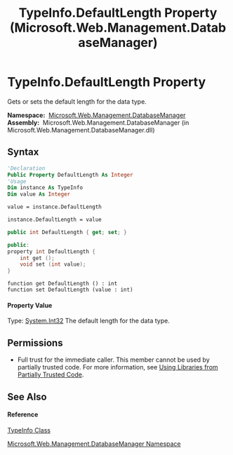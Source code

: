 ﻿---
title: TypeInfo.DefaultLength Property  (Microsoft.Web.Management.DatabaseManager)
TOCTitle: DefaultLength Property
ms:assetid: P:Microsoft.Web.Management.DatabaseManager.TypeInfo.DefaultLength
ms:mtpsurl: https://msdn.microsoft.com/en-us/library/microsoft.web.management.databasemanager.typeinfo.defaultlength(v=VS.90)
ms:contentKeyID: 20476490
ms.date: 05/02/2012
mtps_version: v=VS.90
f1_keywords:
- Microsoft.Web.Management.DatabaseManager.TypeInfo.DefaultLength
- Microsoft.Web.Management.DatabaseManager.TypeInfo.get_DefaultLength
- Microsoft.Web.Management.DatabaseManager.TypeInfo.set_DefaultLength
dev_langs:
- CSharp
- JScript
- VB
- c++
api_location:
- Microsoft.Web.Management.DatabaseManager.dll
api_name:
- Microsoft.Web.Management.DatabaseManager.TypeInfo.DefaultLength
- Microsoft.Web.Management.DatabaseManager.TypeInfo.get_DefaultLength
- Microsoft.Web.Management.DatabaseManager.TypeInfo.set_DefaultLength
api_type:
- Managed
topic_type:
- apiref
- kbSyntax
product_family_name: VS
ROBOTS: INDEX,FOLLOW
---

# TypeInfo.DefaultLength Property

Gets or sets the default length for the data type.

**Namespace:**  [Microsoft.Web.Management.DatabaseManager](microsoft-web-management-databasemanager-namespace.md)  
**Assembly:**  Microsoft.Web.Management.DatabaseManager (in Microsoft.Web.Management.DatabaseManager.dll)

## Syntax

``` vb
'Declaration
Public Property DefaultLength As Integer
'Usage
Dim instance As TypeInfo
Dim value As Integer

value = instance.DefaultLength

instance.DefaultLength = value
```

``` csharp
public int DefaultLength { get; set; }
```

``` c++
public:
property int DefaultLength {
    int get ();
    void set (int value);
}
```

``` jscript
function get DefaultLength () : int
function set DefaultLength (value : int)
```

#### Property Value

Type: [System.Int32](https://msdn.microsoft.com/en-us/library/td2s409d\(v=vs.90\))  
The default length for the data type.  

## Permissions

  - Full trust for the immediate caller. This member cannot be used by partially trusted code. For more information, see [Using Libraries from Partially Trusted Code](https://msdn.microsoft.com/en-us/library/8skskf63\(v=vs.90\)).

## See Also

#### Reference

[TypeInfo Class](typeinfo-class-microsoft-web-management-databasemanager.md)

[Microsoft.Web.Management.DatabaseManager Namespace](microsoft-web-management-databasemanager-namespace.md)


